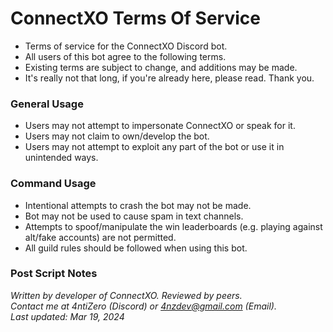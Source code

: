 # ConnectXO Terms Of Service
* Terms of service for the ConnectXO Discord bot.
* All users of this bot agree to the following terms.
* Existing terms are subject to change, and additions may be made.
* It's really not that long, if you're already here, please read. Thank you.

### General Usage
* Users may not attempt to impersonate ConnectXO or speak for it.
* Users may not claim to own/develop the bot.
* Users may not attempt to exploit any part of the bot or use it in unintended ways.

### Command Usage
* Intentional attempts to crash the bot may not be made.
* Bot may not be used to cause spam in text channels.
* Attempts to spoof/manipulate the win leaderboards (e.g. playing against alt/fake accounts) are not permitted.
* All guild rules should be followed when using this bot.

### Post Script Notes
*Written by developer of ConnectXO. Reviewed by peers. <br>
Contact me at 4ntiZero (Discord) or 4nzdev@gmail.com (Email). <br>
Last updated: Mar 19, 2024*
